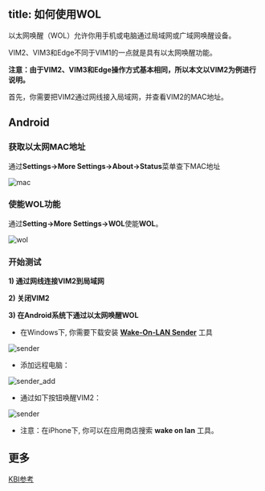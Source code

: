 title: 如何使用WOL
---

以太网唤醒（WOL）允许你用手机或电脑通过局域网或广域网唤醒设备。

VIM2、VIM3和Edge不同于VIM1的一点就是具有以太网唤醒功能。

**注意：由于VIM2、VIM3和Edge操作方式基本相同，所以本文以VIM2为例进行说明。**

首先，你需要把VIM2通过网线接入局域网，并查看VIM2的MAC地址。

## Android

### 获取以太网MAC地址

通过**Settings->More Settings->About->Status**菜单查下MAC地址

![mac](/android/images/vim2/vim2_android_mac.png)

### 使能WOL功能
 
通过**Setting->More Settings->WOL**使能**WOL**。

![wol](/android/images/vim2/vim2_android_wol.png)

### 开始测试
 
**1) 通过网线连接VIM2到局域网**
  
**2) 关闭VIM2**
 
**3) 在Android系统下通过以太网唤醒WOL**

* 在Windows下, 你需要下载安装 **[Wake-On-LAN Sender](http://www.yarovy.com/wol/)** 工具

![sender](/android/images/vim2/wol_sender_main.png)

* 添加远程电脑：

![sender_add](/android/images/vim2/wol_sender_add_remote.png)

* 通过如下按钮唤醒VIM2：

![sender](/android/images/vim2/wol_sender_send.png)


* 注意：在iPhone下, 你可以在应用商店搜索 **wake on lan** 工具。

## 更多
[KBI参考](/android/zh-cn/vim2/KbiGuidance.html)
